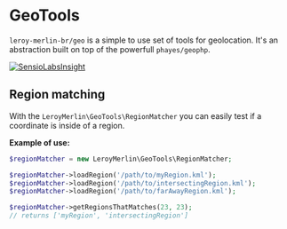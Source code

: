 # GeoTools

`leroy-merlin-br/geo` is a simple to use set of tools for geolocation. It's an abstraction built on top of the powerfull `phayes/geophp`.

[![SensioLabsInsight](https://insight.sensiolabs.com/projects/37797681-891b-49e2-beae-af6576662f0b/small.png)](https://insight.sensiolabs.com/projects/37797681-891b-49e2-beae-af6576662f0b)

## Region matching

With the `LeroyMerlin\GeoTools\RegionMatcher` you can easily test if a coordinate is inside of a region.

**Example of use:**

```PHP
$regionMatcher = new LeroyMerlin\GeoTools\RegionMatcher;

$regionMatcher->loadRegion('/path/to/myRegion.kml');
$regionMatcher->loadRegion('/path/to/intersectingRegion.kml');
$regionMatcher->loadRegion('/path/to/farAwayRegion.kml');

$regionMatcher->getRegionsThatMatches(23, 23);
// returns ['myRegion', 'intersectingRegion']
```
